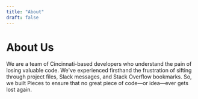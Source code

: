 ```yaml
---
title: "About"
draft: false
---
```


# About Us

We are a team of Cincinnati-based developers who understand the pain of losing valuable code. We've experienced firsthand the frustration of sifting through project files, Slack messages, and Stack Overflow bookmarks. So, we built Pieces to ensure that no great piece of code—or idea—ever gets lost again.
